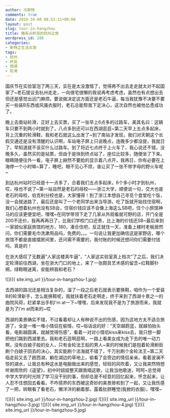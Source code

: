```yaml
---
author: 马斯特
comments: true
date: 2010-10-08 08:53:11+00:00
layout: post
slug: tour-in-hangzhou
title: 略有点杯具的杭州之旅
wordpress_id: 286
categories:
- 斯特之生活点滴
tags:
- 杭州
- 杯具
- 西湖
- 轮滑
---
```


国庆节在实验室泡了两三天，实在是太没激情了，觉得再不出去走走就太对不起国家了~老石提议去杭州走走，一向很宅很懒的我说再考虑考虑，虽然也有点想出去但还是感觉出远门麻烦。要说做决定这方面还是老石牛逼，每当我犹豫不决要不要买一些装B东西或风骚衣服时，老石总能帮我下定决心，这次自然也被他怂恿成功了。

晚上去南站轮滑，正好上去买票，买了一张早上6点多的过路车，美其名曰：这辆车只要不到两小时就到了，八点多到还可以在西湖逛逛~第二天早上五点多起床，背上沉重的轮滑鞋，我和老石就这么出发了~到了南站才发现，我们对天朝这个长假交通还是没有清醒的认识啊，车站电子屏上只说晚点，连晚多少都没提，我就日了，早知道就不该买什么过路车。到了将近七点终于上火车了，我心说还不错，没晚多久，虽然买的是站票，但由于是快到终点站了，座位比较多，随便坐了下来。眼睛随便往外一看，电子屏上赫然不要脸的显示着八点开，我再日，你有必要在上海停一个小时嘛~算了，睡吧，眼不见心不烦，谁让买了一张不带字母的野火车呢~

到达杭州站时已经是十一点多了，合着我们五点多起床，6个多小时才到杭州，哎，啥也不说了~第一站自然是老石的母校——浙江大学，顺便说一句，交大也是老石的母校，伯克利分校也是，大家懂得！到了浙江本想自己寻觅个食堂吃个饭，没一会就迷路了，最后还是叫了一个老同学出来当导游。吃了饭就开始找住宿啊，我们心想着杭州也没有SB会，住宿价钱应该不会像上海这么SB吧，住个小旅馆神马的应该更便宜吧，嘿嘿~在同学带领下走了几家从外观看就可野的店，开门全是200不还价，我再再再日了，比我们学校门口还贵，比上海的价钱还SB~最后来到一家貌似家庭旅馆的地方，180，凑合住吧，反正就住一天，准备上楼时老板居然问，你们需要毛巾洗漱用品吗，免费的。。。一句说让我更加确信这是家野店，哪个旅馆不都是直接摆房间里，还问需不需要的，我付账的时候还想问你们需要付钱吗，真是的！

<!--more-->

在浙大感叹了无数遍“人家这楼真牛逼”，“人家这实验室真上档次”了之后，我们决定轮滑前往西湖，坐在浙大门口的地上，来了一张颇具艺术感的留念~红鞋脚扑朔，绿鞋眼迷离，安能辨我和老石？

![]({{ site.img_url }}/tour-in-hangzhou-1.jpg)

去西湖的路况还是相当复杂的，溜了一段之后老石就表示要换鞋，咱作为一个爱装B的轮滑新手，怎么能换鞋呢，我就扶着老石走啊走，终于来到了西湖十景之一的曲院风荷，赶紧拿出手机I'm at一下~嘿嘿，后来发现我不是为了旅游而来，我就是为了I'm at而来的~哎

西湖的美景确实不错，不过看着却让人有种说不出的伤感，因为这地方太不适合旅游了，全是一堆一堆小情侣在偷情，哎~俗话说的好：“天空越蔚蓝，就越怕抬头看，电影越圆满，就越觉得伤感”，看着一对对小情侣kiss来kiss去，我只想一脚把他们踹到西湖里去。我和老石逛啊逛啊，一路上看美女成为走下去的唯一动力啊，没有白娘子般的女人，只有金轮法王般的男人~来的时候我们是抱着轮滑刷街刷个白娘子回去的决心，其实能刷个法海就不错了，千万别刷个金轮法王~第二天临走前又去了趟西湖，躺在湖边的草地上，偷看了会旁边的情侣亲亲。看着波澜不惊的湖水，让我总有种这水是电脑做出来的感觉，轻轻的风吹着，又让我突然特想听谢雨欣的《遥望》，初中时妞妞整天跟我唱这歌，让我当他歌迷，呵呵~总觉得中学大学的时光除了学习没干别的事，但却总是不经意的回忆起来，怀念起来，让人忍不住想回去看看。不咋搭界的东西被这奇妙的美景掺和到了一起，又让我伤感了一把，转眼看了看老石，懒洋洋的躺着那，露着肚脐睡觉(我掀的衣服)，嘿嘿~

![]({{ site.img_url }}/tour-in-hangzhou-2.jpg)
![]({{ site.img_url }}/tour-in-hangzhou-3.jpg)
![]({{ site.img_url }}/tour-in-hangzhou-4.jpg)
![]({{ site.img_url }}/tour-in-hangzhou-5.jpg)
